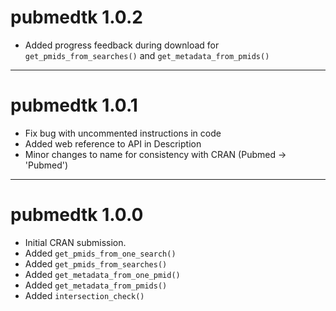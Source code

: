 # pubmedtk 1.0.2

* Added progress feedback during download for
  `get_pmids_from_searches()` and `get_metadata_from_pmids()`

---

# pubmedtk 1.0.1

* Fix bug with uncommented instructions in code
* Added web reference to API in Description
* Minor changes to name for consistency with CRAN (Pubmed -> 'Pubmed')

---

# pubmedtk 1.0.0

* Initial CRAN submission.
* Added `get_pmids_from_one_search()`
* Added `get_pmids_from_searches()`
* Added `get_metadata_from_one_pmid()`
* Added `get_metadata_from_pmids()`
* Added `intersection_check()`
